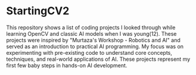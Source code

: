 # StartingCV2

This repository shows a list of coding projects I looked through while learning OpenCV and classic AI models when I was young(12). These projects were inspired by "Murtaza's Workshop - Robotics and AI" and served as an introduction to practical AI programming. My focus was on experimenting with pre-existing code to understand core concepts, techniques, and real-world applications of AI. These projects represent my first few baby steps in hands-on AI development.
